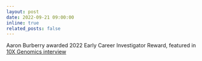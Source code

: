 ```yaml
---
layout: post
date: 2022-09-21 09:00:00
inline: true
related_posts: false
---
```


Aaron Burberry awarded 2022 Early Career Investigator Reward, featured in [10X Genomics interview](https://www.10xgenomics.com/blog/introducing-the-2022-early-career-investigator-award-winner-aaron-burberry-a-neuroscientist-who-goes-with-his-gut)
